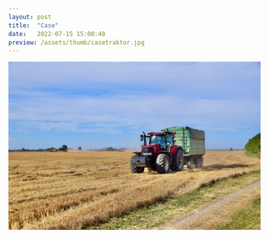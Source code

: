 ```yaml
---
layout: post
title:  "Case"
date:   2022-07-15 15:00:40
preview: /assets/thumb/casetraktor.jpg
---
```


![Vojany](/assets/img/casetraktor.jpg)
